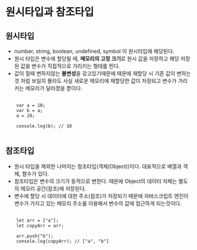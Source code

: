 # 원시타입과 참조타입
## 원시타입
* number, string, boolean, undefined, symbol 이 원시타입에 해당된다.
* 원시 타입은 변수에 할당될 때, **메모리의 고정 크기**로 원시 값을 저장하고 해당 저장된 값을 변수가 직접적으로 가리키는 형태를 띈다.
* 값이 절때 변하지않는 **불변성**을 갖고있기때문에 때문에 재할당 시 기존 값이 변하는것 처럼 보일지 몰라도 사실 새로운 메모리에 재할당한 값이 저장되고 변수가 가리키는 메모리가 달라졌을 뿐이다.
<pre>
  <code>
    var a = 10;
    var b = a;
    a = 20;
    
    console.log(b); // 10
  </code>
</pre>


## 참조타입
* 원시 타입을 제외한 나머지는 참조타입(객체(Object))이다. 대표적으로 배열과 객체, 함수가 있다.
* 참조타입은 변수의 크기가 동적으로 변한다. 때문에 Object의 데이터 자체는 별도의 메모리 공간(참조)에 저장된다.
* 변수에 할당 시 데이터에 대한 주소(참조)가 저장되기 때문에 자바스크립트 엔진이 변수가 가지고 있는 메모리 주소를 이용해서 변수의 값에 접근하게 되는것이다.
<pre>
  <code>
    let arr = ["a"];
    let copyArr = arr;
    
    arr.push("b");
    console.log(copyArr); // ["a", "b"]
  </code>
</pre>